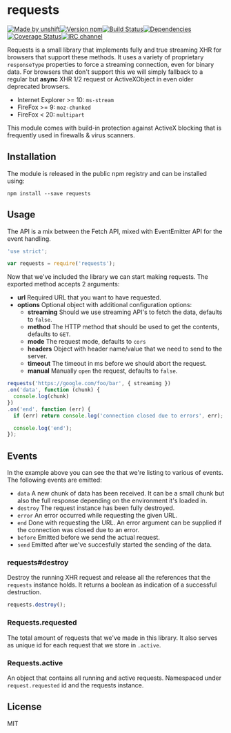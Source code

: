 # requests

[![Made by unshift][made-by]](http://unshift.io)[![Version npm][version]](http://browsenpm.org/package/requests)[![Build Status][build]](https://travis-ci.org/unshiftio/requests)[![Dependencies][david]](https://david-dm.org/unshiftio/requests)[![Coverage Status][cover]](https://coveralls.io/r/unshiftio/requests?branch=master)[![IRC channel][irc]](http://webchat.freenode.net/?channels=unshift)

[made-by]: https://img.shields.io/badge/made%20by-unshift-00ffcc.svg?style=flat-square
[version]: https://img.shields.io/npm/v/requests.svg?style=flat-square
[build]: https://img.shields.io/travis/unshiftio/requests/master.svg?style=flat-square
[david]: https://img.shields.io/david/unshiftio/requests.svg?style=flat-square
[cover]: https://img.shields.io/coveralls/unshiftio/requests/master.svg?style=flat-square
[irc]: https://img.shields.io/badge/IRC-irc.freenode.net%23unshift-00a8ff.svg?style=flat-square

Requests is a small library that implements fully and true streaming XHR for
browsers that support these methods. It uses a variety of proprietary
`responseType` properties to force a streaming connection, even for binary data.
For browsers that don't support this we will simply fallback to a regular but
**async** XHR 1/2 request or ActiveXObject in even older deprecated browsers.

- Internet Explorer >= 10: `ms-stream`
- FireFox >= 9: `moz-chunked`
- FireFox < 20: `multipart`

This module comes with build-in protection against ActiveX blocking that is
frequently used in firewalls & virus scanners.

## Installation

The module is released in the public npm registry and can be installed using:

```
npm install --save requests
```

## Usage

The API is a mix between the Fetch API, mixed with EventEmitter API for the
event handling.

```js
'use strict';

var requests = require('requests');
```

Now that we've included the library we can start making requests. The exported
method accepts 2 arguments:

- **url** Required URL that you want to have requested.
- **options** Optional object with additional configuration options:
  - **streaming** Should we use streaming API's to fetch the data, defaults to
  `false`.
  - **method** The HTTP method that should be used to get the contents, defaults
  to `GET`.
  - **mode** The request mode, defaults to `cors`
  - **headers** Object with header name/value that we need to send to the server.
  - **timeout** The timeout in ms before we should abort the request.
  - **manual** Manually `open` the request, defaults to `false`.

```js
requests('https://google.com/foo/bar', { streaming })
.on('data', function (chunk) {
  console.log(chunk)
})
.on('end', function (err) {
  if (err) return console.log('connection closed due to errors', err);

  console.log('end');
});
```

## Events

In the example above you can see the that we're listing to various of events.
The following events are emitted:

- `data` A new chunk of data has been received. It can be a small chunk but also
  the full response depending on the environment it's loaded in.
- `destroy` The request instance has been fully destroyed.
- `error` An error occurred while requesting the given URL.
- `end` Done with requesting the URL. An error argument can be supplied if the
  connection was closed due to an error.
- `before` Emitted before we send the actual request.
- `send` Emitted after we've succesfully started the sending of the data.

### requests#destroy

Destroy the running XHR request and release all the references that the
`requests` instance holds. It returns a boolean as indication of a successful
destruction.

```js
requests.destroy();
```

### Requests.requested

The total amount of requests that we've made in this library. It also serves as
unique id for each request that we store in `.active`.

### Requests.active

An object that contains all running and active requests. Namespaced under
`request.requested` id and the requests instance.

## License

MIT
